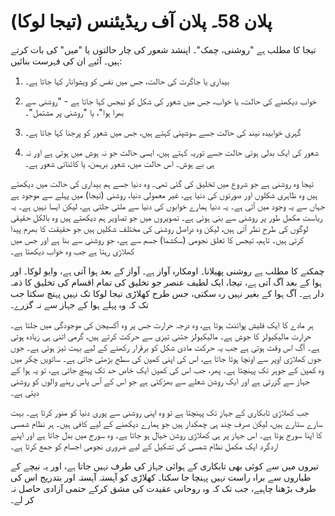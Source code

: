 # پلان 58۔ پلان آف ریڈیئنس (تیجا لوکا)

تیجا کا مطلب ہے "روشنی، چمک"۔ اپنشد شعور کی چار حالتوں یا "میں" کی بات کرتے ہیں۔ آئیے ان کی فہرست بنائیں:

1. بیداری یا جاگرت کی حالت، جس میں نفس کو ویشوانار کہا جاتا ہے۔

2. خواب دیکھنے کی حالت، یا خواب، جس میں شعور کی شکل کو تیجس کہا جاتا ہے - "روشنی سے بھرا ہوا"، یا "روشنی پر مشتمل"۔

3. گہری خوابیدہ نیند کی حالت جسے سوشپتی کہتے ہیں، جس میں شعور کو پرجنا کہا جاتا ہے۔

4. شعور کی ایک بدلی ہوئی حالت جسے توریہ کہتے ہیں، ایسی حالت جو نہ ہوش میں ہوتی ہے اور نہ ہی بے ہوش۔ اس حالت میں، شعور برہمن، یا کائناتی شعور ہے۔

تیجا وہ روشنی ہے جو شروع میں تخلیق کی گئی تھی۔ وہ دنیا جسے ہم بیداری کی حالت میں دیکھتے ہیں وہ ظاہری شکلوں اور صورتوں کی دنیا ہے، غیر معمولی دنیا، روشنی (تیجا) میں پہلے سے موجود ہے جہاں سے یہ وجود میں آتی ہے۔ یہ دنیا ہمارے خوابوں کی دنیا سے ملتی جلتی ہے، لیکن ایسا نہیں ہے۔ یہ ریاست مکمل طور پر روشنی سے بنی ہوئی ہے۔ تصویروں میں جو تصاویر ہم دیکھتے ہیں وہ بالکل حقیقی لوگوں کی طرح نظر آتی ہیں، لیکن وہ دراصل روشنی کی مختلف شکلیں ہیں جو حقیقت کا بھرم پیدا کرتی ہیں۔ تاہم، تیجس کا تعلق نجومی (سکشما) جسم سے ہے، جو روشنی سے بنا ہے اور جس میں کھلاڑی رہتا ہے جب وہ خواب دیکھتا ہے۔

چمکنے کا مطلب ہے روشنی پھیلانا۔ اومکارہ آواز ہے۔ آواز کے بعد ہوا آتی ہے، وایو لوکا۔ اور ہوا کے بعد آگ آتی ہے، تیجا، ایک لطیف عنصر جو تخلیق کی تمام اقسام کی تخلیق کا ذمہ دار ہے۔ آگ ہوا کے بغیر نہیں رہ سکتی، جس طرح کھلاڑی تیجا لوکا تک نہیں پہنچ سکتا جب تک کہ وہ پہلے ہوا کے جہاز سے نہ گزرے۔

ہر مادے کا ایک فلیش پوائنٹ ہوتا ہے، وہ درجہ حرارت جس پر وہ آکسیجن کی موجودگی میں جلتا ہے۔ حرارت مالیکیولز کا جوش ہے۔ مالیکیولز جتنی تیزی سے حرکت کرتے ہیں، گرمی اتنی ہی زیادہ ہوتی ہے۔ آگ اس وقت ہوتی ہے جب یہ حرکت مادی شکل کو برقرار رکھنے کے لیے بہت تیز ہوتی ہے۔ جوں جوں کھلاڑی اوپر سے اونچا ہوتا جاتا ہے، اس کی اپنی کمپن کی سطح بڑھتی جاتی ہے۔ ساتویں چکر میں وہ کمپن کے جوہر تک پہنچتا ہے۔ پھر، جب اس کی کمپن ایک خاص حد تک پہنچ جاتی ہے، تو یہ ہوا کے جہاز سے گزرتی ہے اور ایک روشن شعلے سے بھڑکتی ہے جو اس کے آس پاس رہنے والوں کو روشنی دیتی ہے۔

جب کھلاڑی تابکاری کے جہاز تک پہنچتا ہے تو وہ اپنی روشنی سے پوری دنیا کو منور کرتا ہے۔ بہت سارے ستارے ہیں، لیکن صرف چند ہی چمکدار ہیں جو ہمارے دیکھنے کے لیے کافی ہیں۔ ہر نظام شمسی کا اپنا سورج ہوتا ہے۔ اس جہاز پر ہی کھلاڑی روشن خیال ہو جاتا ہے۔ وہ سورج میں بدل جاتا ہے اور اپنے اردگرد ایک مکمل نظام شمسی کی تشکیل کے لیے ضروری نجومی اجسام کو جمع کرتا ہے۔

تیروں میں سے کوئی بھی تابکاری کے ہوائی جہاز کی طرف نہیں جاتا ہے، اور یہ نیچے کے طیاروں سے براہ راست نہیں پہنچا جا سکتا۔ کھلاڑی کو آہستہ آہستہ اور بتدریج اس کی طرف بڑھنا چاہیے، جب تک کہ وہ روحانی عقیدت کی مشق کرکے حتمی آزادی حاصل نہ کر لے۔
